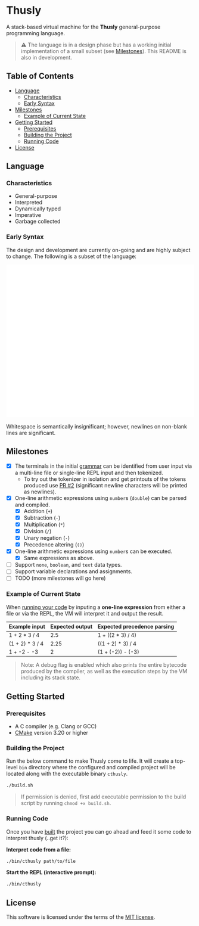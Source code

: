 # Thusly

A stack-based virtual machine for the **Thusly** general-purpose programming language.

> ⚠️ The language is in a design phase but has a working initial implementation of a small subset (see [Milestones](#milestones)). This README is also in development.

## Table of Contents

- [Language](#language)
    - [Characteristics](#characteristics)
    - [Early Syntax](#early-syntax)
- [Milestones](#milestones)
    - [Example of Current State](#example-of-current-state)
- [Getting Started](#getting-started)
    - [Prerequisites](#prerequisites)
    - [Building the Project](#building-the-project)
    - [Running Code](#running-code)
- [License](#license)

## Language

### Characteristics

* General-purpose
* Interpreted
* Dynamically typed
* Imperative
* Garbage collected

### Early Syntax 

The design and development are currently on-going and are highly subject to change. The following is a subset of the language:

<img src="design/code-snippet.svg" width="600" alt="A snippet of Thusly code.">

Whitespace is semantically insignificant; however, newlines on non-blank lines are significant.

## Milestones

- [x] The terminals in the initial [grammar](design/grammar.txt) can be identified from user input via a multi-line file or single-line REPL input and then tokenized.
  * To try out the tokenizer in isolation and get printouts of the tokens produced use [PR #2](https://github.com/elle-j/thusly/pull/2) (significant newline characters will be printed as newlines).
- [x] One-line arithmetic expressions using `number`s (`double`) can be parsed and compiled.
  - [x] Addition (`+`)
  - [x] Subtraction (`-`)
  - [x] Multiplication (`*`)
  - [x] Division (`/`)
  - [x] Unary negation (`-`)
  - [x] Precedence altering (`()`)
- [x] One-line arithmetic expressions using `number`s can be executed.
  - [x] Same expressions as above.
- [ ] Support `none`, `boolean`, and `text` data types.
- [ ] Support variable declarations and assignments.
- [ ] TODO (more milestones will go here)

### Example of Current State

When [running your code](#getting-started) by inputing a **one-line expression** from either a file or via the REPL, the VM will interpret it and output the result.

| Example input    | Expected output | Expected precedence parsing |
|------------------|-----------------|-----------------------------|
| 1 + 2 * 3 / 4    | 2.5             | 1 + ((2 * 3) / 4)           |
| (1 + 2) * 3 / 4  | 2.25            | ((1 + 2) * 3) / 4           |
| 1 + -2 - -3      | 2               | (1 + (-2)) - (-3)           |

> Note: A debug flag is enabled which also prints the entire bytecode produced by the compiler, as well as the execution steps by the VM including its stack state.

## Getting Started

### Prerequisites

* A C compiler (e.g. Clang or GCC)
* [CMake](https://cmake.org/) version 3.20 or higher

### Building the Project

Run the below command to make Thusly come to life. It will create a top-level `bin` directory where the configured and compiled project will be located along with the executable binary `cthusly`.

```sh
./build.sh
```

> If permission is denied, first add executable permission to the build script by running `chmod +x build.sh`.

### Running Code

Once you have [built](#building-the-project) the project you can go ahead and feed it some code to interpret thusly (..get it?):

**Interpret code from a file:**
```sh
./bin/cthusly path/to/file
```

**Start the REPL (interactive prompt):**
```sh
./bin/cthusly
```

## License

This software is licensed under the terms of the [MIT license](LICENSE).
